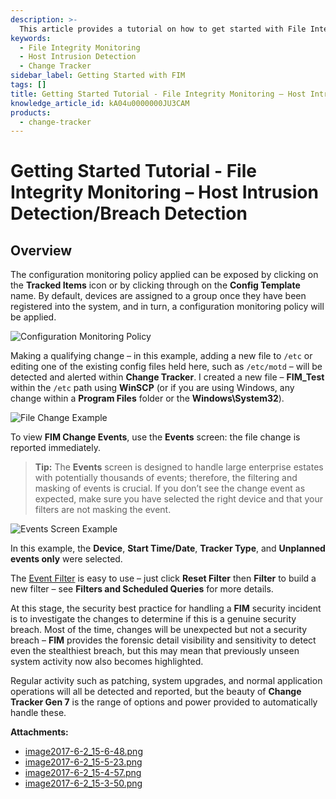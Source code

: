 ```yaml
---
description: >-
  This article provides a tutorial on how to get started with File Integrity Monitoring and Host Intrusion Detection/Breach Detection, including configuration monitoring and event tracking.
keywords:
  - File Integrity Monitoring
  - Host Intrusion Detection
  - Change Tracker
sidebar_label: Getting Started with FIM
tags: []
title: Getting Started Tutorial - File Integrity Monitoring – Host Intrusion Detection/Breach Detection
knowledge_article_id: kA04u0000000JU3CAM
products:
  - change-tracker
---
```


# Getting Started Tutorial - File Integrity Monitoring – Host Intrusion Detection/Breach Detection

## Overview

The configuration monitoring policy applied can be exposed by clicking on the **Tracked Items** icon or by clicking through on the **Config Template** name. By default, devices are assigned to a group once they have been registered into the system, and in turn, a configuration monitoring policy will be applied.

![Configuration Monitoring Policy](https://nwxcorp--c.na147.content.force.com/sfc/dist/version/download/?oid=00D7000000091pB&ids=0684u00000LdJwL&d=%2Fa%2F4u000000LzRF%2FEInM5mzs9DpgJG7fA0oUbBXoSPQFP0gG6bYn8MniCas&asPdf=false)

Making a qualifying change – in this example, adding a new file to `/etc` or editing one of the existing config files held here, such as `/etc/motd` – will be detected and alerted within **Change Tracker**. I created a new file – **FIM_Test** within the `/etc` path using **WinSCP** (or if you are using Windows, any change within a **Program Files** folder or the **Windows\System32**).

![File Change Example](https://nwxcorp--c.na147.content.force.com/sfc/dist/version/download/?oid=00D7000000091pB&ids=0684u00000LdK8V&d=%2Fa%2F4u000000LzQf%2FkTqfMJub4kKMCdRF.fBUKTGKLI1BYOzK4DZdwPN.6Ps&asPdf=false)

To view **FIM Change Events**, use the **Events** screen: the file change is reported immediately.

> **Tip:** The **Events** screen is designed to handle large enterprise estates with potentially thousands of events; therefore, the filtering and masking of events is crucial. If you don’t see the change event as expected, make sure you have selected the right device and that your filters are not masking the event.

![Events Screen Example](https://nwxcorp--c.na147.content.force.com/sfc/dist/version/download/?oid=00D7000000091pB&ids=0684u00000LdKCl&d=%2Fa%2F4u000000LzTU%2FZWg59y60Fr4aj651Q3B_e_EeCMOyVz5L4Zp9WDenYH8&asPdf=false)

In this example, the **Device**, **Start Time/Date**, **Tracker Type**, and **Unplanned events only** were selected.

The [Event Filter](https://kb.netwrix.com/8111) is easy to use – just click **Reset Filter** then **Filter** to build a new filter – see **Filters and Scheduled Queries** for more details.

At this stage, the security best practice for handling a **FIM** security incident is to investigate the changes to determine if this is a genuine security breach. Most of the time, changes will be unexpected but not a security breach – **FIM** provides the forensic detail visibility and sensitivity to detect even the stealthiest breach, but this may mean that previously unseen system activity now also becomes highlighted.

Regular activity such as patching, system upgrades, and normal application operations will all be detected and reported, but the beauty of **Change Tracker Gen 7** is the range of options and power provided to automatically handle these.

**Attachments:**

- [image2017-6-2_15-6-48.png](https://nwxcorp--c.na147.content.force.com/sfc/dist/version/download/?oid=00D7000000091pB&ids=0684u00000LdKCv&d=%2Fa%2F4u000000LzfQ%2FfUd.FEGs_JT2S9shQzP8fz0KkwBtA7hB4kxtdExTXzI&asPdf=false)
- [image2017-6-2_15-5-23.png](https://nwxcorp--c.na147.content.force.com/sfc/dist/version/download/?oid=00D7000000091pB&ids=0684u00000LdKD0&d=%2Fa%2F4u000000Lzfz%2FWvHwZdEpHpGcHAVgk9aSkmLI6Jmd1UH8Ajnjb5yWURs&asPdf=false)
- [image2017-6-2_15-4-57.png](https://nwxcorp--c.na147.content.force.com/sfc/dist/version/download/?oid=00D7000000091pB&ids=0684u00000LdKD5&d=%2Fa%2F4u000000Lzgm%2FRSJrPGSIMKMnw8YTpu2qevlJvgmuGyaTdrjcbo0Heko&asPdf=false)
- [image2017-6-2_15-3-50.png](https://nwxcorp--c.na147.content.force.com/sfc/dist/version/download/?oid=00D7000000091pB&ids=0684u00000LdKDA&d=%2Fa%2F4u000000Lzgr%2F_Lpe69K17hAZ86Su0prUgeKu_8O8bc9ckd1cNegp_rE&asPdf=false)